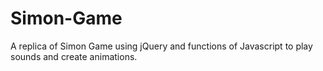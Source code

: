 # Simon-Game
A replica of Simon Game using jQuery and functions of Javascript to play sounds and create animations.
